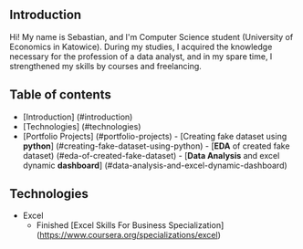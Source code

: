 ## Introduction

Hi! My name is Sebastian, and I'm Computer Science student (University of Economics in Katowice). 
During my studies, I acquired the knowledge necessary for the profession of a data analyst, and in my spare time, I strengthened my skills by courses and freelancing.

## Table of contents
- [Introduction] (#introduction) 
- [Technologies] (#technologies)
- [Portfolio Projects] (#portfolio-projects)
		- [Creating fake dataset using **python**] (#creating-fake-dataset-using-python)
		- [**EDA** of created fake dataset) (#eda-of-created-fake-dataset)
		- [**Data Analysis** and excel dynamic **dashboard**] (#data-analysis-and-excel-dynamic-dashboard)

## Technologies
- Excel 
	- Finished [Excel Skills For Business Specialization] (https://www.coursera.org/specializations/excel)
